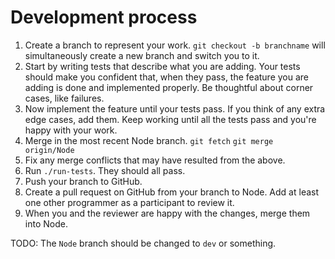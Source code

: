 Development process
===================

1. Create a branch to represent your work.  `git checkout -b branchname` will
   simultaneously create a new branch and switch you to it.
2. Start by writing tests that describe what you are adding.  Your tests should
   make you confident that, when they pass, the feature you are adding is done
   and implemented properly.  Be thoughtful about corner cases, like failures.
3. Now implement the feature until your tests pass.  If you think of any extra
   edge cases, add them.  Keep working until all the tests pass and you're happy 
   with your work.
4. Merge in the most recent Node branch.
   `git fetch`
   `git merge origin/Node`
5. Fix any merge conflicts that may have resulted from the above.
6. Run `./run-tests`.  They should all pass.
7. Push your branch to GitHub.
8. Create a pull request on GitHub from your branch to Node.  Add at least one
   other programmer as a participant to review it.
9. When you and the reviewer are happy with the changes, merge them into Node.

TODO: The `Node` branch should be changed to `dev` or something.

